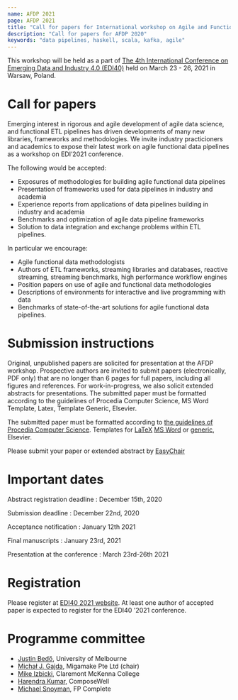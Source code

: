```yaml
---
name: AFDP 2021
page: AFDP 2021
title: "Call for papers for International workshop on Agile and Functional Data Pipelines"
description: "Call for papers for AFDP 2020"
keywords: "data pipelines, haskell, scala, kafka, agile"
---
```


This workshop will be held as a part of [The 4th International Conference on Emerging Data and Industry 4.0 (EDI40)](http://cs-conferences.acadiau.ca/EDI40-21/) held on March 23 - 26, 2021 in Warsaw, Poland.

# Call for papers

Emerging interest in rigorous and agile development of agile data science, and functional ETL pipelines has driven developments of many new libraries, frameworks and methodologies.
We invite industry practicioners and academics to expose their latest work on agile functional data pipelines as a workshop on EDI’2021 conference.

The following would be accepted:

* Exposures of methodologies for building agile functional data pipelines
* Presentation of frameworks used for data pipelines in industry and academia
* Experience reports from applications of data pipelines building in industry and academia
* Benchmarks and optimization of agile data pipeline frameworks
* Solution to data integration and exchange problems within ETL pipelines.

In particular we encourage:

* Agile functional data methodologists
* Authors of ETL frameworks, streaming libraries and databases, reactive streaming, streaming benchmarks, high performance workflow engines
* Position papers on use of agile and functional data methodologies
* Descriptions of environments for interactive and live programming with data
* Benchmarks of state-of-the-art solutions for agile functional data pipelines.

# Submission instructions

Original, unpublished papers are solicited for presentation at the AFDP workshop. Prospective authors are invited to submit papers (electronically, PDF only) that are no longer than 6 pages for full papers, including all figures and references. For work-in-progress, we also solicit extended abstracts for presentations.
The submitted paper must be formatted according to the guidelines of Procedia Computer Science, MS Word Template, Latex, Template Generic, Elsevier.

The submitted paper must be formatted according to [the guidelines of Procedia Computer Science](http://www.elsevier.com/journals/procedia-computer-science/1877-0509/guide-for-authors/). Templates for [LaTeX](http://cs-conferences.acadiau.ca/EDI40-20/templates/EDI40_PROCS_Template.zip) [MS Word](http://cs-conferences.acadiau.ca/EDI40-20/templates/EDI40_PROCS_Template.doc) or [generic](http://cs-conferences.acadiau.ca/EDI40-20/templates/EDI40-Template-Generic.pdf), Elsevier.

Please submit your paper or extended abstract by [EasyChair](https://easychair.org/my/conference?conf=afdp2021#)

# Important dates

Abstract registration deadline
  : December 15th, 2020

Submission deadline
  : December 22nd, 2020

Acceptance notification
  : January 12th 2021

Final manuscripts
  : January 23rd, 2021

Presentation at the conference
  : March 23rd-26th 2021

# Registration

Please register at [EDI40 2021 website](http://cs-conferences.acadiau.ca/EDI40-21/).
At least one author of accepted paper is expected to register for the EDI40 '2021 conference.

# Programme committee

* [Justin Bedő](https://cua0.org), University of Melbourne
* [Michał J. Gajda](https://migamake.com), Migamake Pte Ltd (chair)
* [Mike Izbicki](https://izbicki.me/), Claremont McKenna College
* [Harendra Kumar](https://twitter.com/hk_hooda), ComposeWell
* [Michael Snoyman](https://www.snoyman.com), FP Complete


